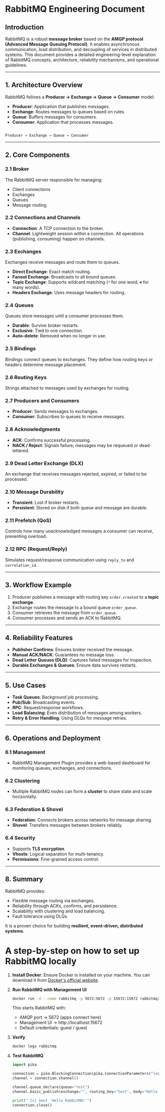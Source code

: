 # RabbitMQ Engineering Document

## Introduction
RabbitMQ is a robust **message broker** based on the **AMQP protocol (Advanced Message Queuing Protocol)**. It enables asynchronous communication, load distribution, and decoupling of services in distributed systems. This document provides a detailed engineering-level explanation of RabbitMQ concepts, architecture, reliability mechanisms, and operational guidelines.

---

## 1. Architecture Overview

RabbitMQ follows a **Producer → Exchange → Queue → Consumer** model:
- **Producer**: Application that publishes messages.
- **Exchange**: Routes messages to queues based on rules.
- **Queue**: Buffers messages for consumers.
- **Consumer**: Application that processes messages.

```

Producer → Exchange → Queue → Consumer

```

---

## 2. Core Components

### 2.1 Broker
The RabbitMQ server responsible for managing:
- Client connections
- Exchanges
- Queues
- Message routing

### 2.2 Connections and Channels
- **Connection**: A TCP connection to the broker.
- **Channel**: Lightweight session within a connection. All operations (publishing, consuming) happen on channels.

### 2.3 Exchanges
Exchanges receive messages and route them to queues.
- **Direct Exchange**: Exact match routing.
- **Fanout Exchange**: Broadcasts to all bound queues.
- **Topic Exchange**: Supports wildcard matching (`*` for one word, `#` for many words).
- **Headers Exchange**: Uses message headers for routing.

### 2.4 Queues
Queues store messages until a consumer processes them.
- **Durable**: Survive broker restarts.
- **Exclusive**: Tied to one connection.
- **Auto-delete**: Removed when no longer in use.

### 2.5 Bindings
Bindings connect queues to exchanges. They define how routing keys or headers determine message placement.

### 2.6 Routing Keys
Strings attached to messages used by exchanges for routing.

### 2.7 Producers and Consumers
- **Producer**: Sends messages to exchanges.
- **Consumer**: Subscribes to queues to receive messages.

### 2.8 Acknowledgments
- **ACK**: Confirms successful processing.
- **NACK / Reject**: Signals failure; messages may be requeued or dead-lettered.

### 2.9 Dead Letter Exchange (DLX)
An exchange that receives messages rejected, expired, or failed to be processed.

### 2.10 Message Durability
- **Transient**: Lost if broker restarts.
- **Persistent**: Stored on disk if both queue and message are durable.

### 2.11 Prefetch (QoS)
Controls how many unacknowledged messages a consumer can receive, preventing overload.

### 2.12 RPC (Request/Reply)
Simulates request/response communication using `reply_to` and `correlation_id`.

---

## 3. Workflow Example
1. Producer publishes a message with routing key `order.created` to a **topic exchange**.
2. Exchange routes the message to a bound queue `order_queue`.
3. Consumer retrieves the message from `order_queue`.
4. Consumer processes and sends an ACK to RabbitMQ.

---

## 4. Reliability Features
- **Publisher Confirms**: Ensures broker received the message.
- **Manual ACK/NACK**: Guarantees no message loss.
- **Dead Letter Queues (DLQ)**: Captures failed messages for inspection.
- **Durable Exchanges & Queues**: Ensure data survives restarts.

---

## 5. Use Cases
- **Task Queues**: Background job processing.
- **Pub/Sub**: Broadcasting events.
- **RPC**: Request/response workflows.
- **Load Balancing**: Even distribution of messages among workers.
- **Retry & Error Handling**: Using DLQs for message retries.

---

## 6. Operations and Deployment

### 6.1 Management
- RabbitMQ Management Plugin provides a web-based dashboard for monitoring queues, exchanges, and connections.

### 6.2 Clustering
- Multiple RabbitMQ nodes can form a **cluster** to share state and scale horizontally.

### 6.3 Federation & Shovel
- **Federation**: Connects brokers across networks for message sharing.
- **Shovel**: Transfers messages between brokers reliably.

### 6.4 Security
- Supports **TLS encryption**.
- **Vhosts**: Logical separation for multi-tenancy.
- **Permissions**: Fine-grained access control.

---

## 8. Summary
RabbitMQ provides:
- Flexible message routing via exchanges.
- Reliability through ACKs, confirms, and persistence.
- Scalability with clustering and load balancing.
- Fault tolerance using DLQs.

It is a proven choice for building **resilient, event-driven, distributed systems**.


# A step-by-step on how to set up RabbitMQ locally
1. **Install Docker**: Ensure Docker is installed on your machine. You can download it from [Docker's official website](https://www.docker.com/products/docker-desktop).
2. **Run RabbitMQ with Management UI**
   ```bash
   docker run -d --name rabbitmq -p 5672:5672 -p 15672:15672 rabbitmq:3-management
   ```
   This starts RabbitMQ with:
      - AMQP port → 5672 (apps connect here)
      - Management UI → http://localhost:15672
      - Default credentials: guest / guest
3. **Verify**
    ```bash
    docker logs rabbitmq
      ```

4. **Test RabbitMQ**
   ```python
   import pika

   connection = pika.BlockingConnection(pika.ConnectionParameters("localhost"))
   channel = connection.channel()

   channel.queue_declare(queue="test")
   channel.basic_publish(exchange="", routing_key="test", body="Hello RabbitMQ!")

   print(" [x] Sent 'Hello RabbitMQ!'")
   connection.close()
   ```
